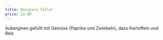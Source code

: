 ```yaml
---
title: Doxipara Teller
price: 13.90
---
```


Auberginen gefüllt mit Gemüse (Paprika und Zwiebeln), dazu Kartoffeln und Reis
